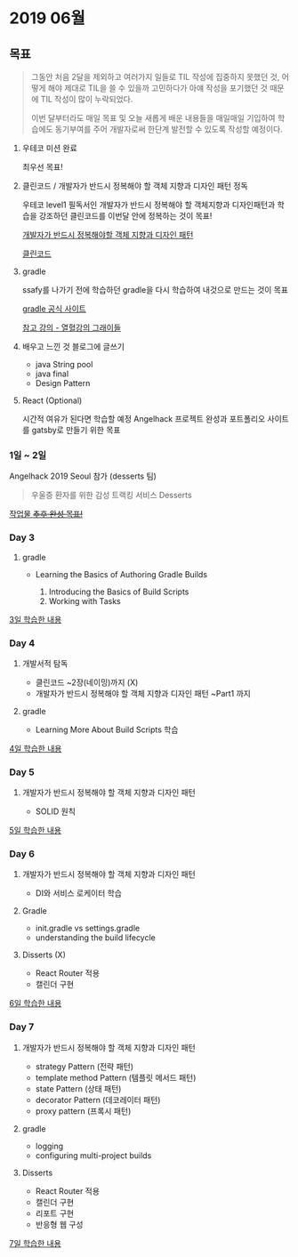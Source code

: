 # 2019 06월

## 목표

> 그동안 처음 2달을 제외하고 여러가지 일들로 TIL 작성에 집중하지 못했던 것, 어떻게 해야 제대로 TIL을 쓸 수 있을까 고민하다가 아얘 작성을 포기했던 것 때문에 TIL 작성이 많이 누락되었다.
>
> 이번 달부터라도 매일 목표 및 오늘 새롭게 배운 내용들을 매일매일 기입하여 학습에도 동기부여를 주어 개발자로써 한단계 발전할 수 있도록 작성할 예정이다.

1. 우테코 미션 완료

    최우선 목표!

2. 클린코드 / 개발자가 반드시 정복해야 할 객체 지향과 디자인 패턴 정독

    우테코 level1 필독서인 개발자가 반드시 정복해야 할 객체지향과 디자인패턴과 학습을 강조하던 클린코드를 이번달 안에 정복하는 것이 목표!

    [개발자가 반드시 정복해야할 객체 지향과 디자인 패턴](https://book.naver.com/bookdb/book_detail.nhn?bid=7255217)

    [클린코드](https://book.naver.com/bookdb/book_detail.nhn?bid=7390287)

3. gradle

    ssafy를 나가기 전에 학습하던 gradle을 다시 학습하여 내것으로 만드는 것이 목표

    [gradle 공식 사이트](https://docs.gradle.org/current/userguide/userguide.html)

    [참고 강의 - 열혈강의 그래이들](https://www.youtube.com/watch?v=s-XZ5B15ZJ0&list=PL7mmuO705dG2pdxCYCCJeAgOeuQN1seZz)

4. 배우고 느낀 것 블로그에 글쓰기

    - java String pool
    - java final
    - Design Pattern

5. React (Optional)

    시간적 여유가 된다면 학습할 예정
    Angelhack 프로젝트 완성과 포트폴리오 사이트를 gatsby로 만들기 위한 목표

### 1일 ~ 2일

Angelhack 2019 Seoul 참가 (desserts 팀)

> 우울증 환자를 위한 감성 트랙킹 서비스 Desserts

[작업물 ~~추후 완성 목표!~~](https://github.com/pkch93/angel_hack_desserts)

### Day 3

1. gradle

    - Learning the Basics of Authoring Gradle Builds

        1. Introducing the Basics of Build Scripts
        2. Working with Tasks

[3일 학습한 내용](Day03.md)

### Day 4

1. 개발서적 탐독

    - 클린코드 ~2장(네이밍)까지 (X)
    - 개발자가 반드시 정복해야 할 객체 지향과 디자인 패턴 ~Part1 까지

2. gradle

    - Learning More About Build Scripts 학습

[4일 학습한 내용](Day04.md)

### Day 5

1. 개발자가 반드시 정복해야 할 객체 지향과 디자인 패턴

    - SOLID 원칙

[5일 학습한 내용](Day05.md)

### Day 6

1. 개발자가 반드시 정복해야 할 객체 지향과 디자인 패턴

    - DI와 서비스 로케이터 학습

2. Gradle

    - init.gradle vs settings.gradle
    - understanding the build lifecycle

3. Disserts (X)

    - React Router 적용
    - 캘린더 구현

[6일 학습한 내용](Day06.md)

### Day 7

1. 개발자가 반드시 정복해야 할 객체 지향과 디자인 패턴

    - strategy Pattern (전략 패턴)
    - template method Pattern (템플릿 메서드 패턴)
    - state Pattern (상태 패턴)
    - decorator Pattern (데코레이터 패턴)
    - proxy pattern (프록시 패턴)

2. gradle

    - logging
    - configuring multi-project builds

3. Disserts

    - React Router 적용
    - 캘린더 구현
    - 리포트 구현
    - 반응형 웹 구성

[7일 학습한 내용](Day07.md)